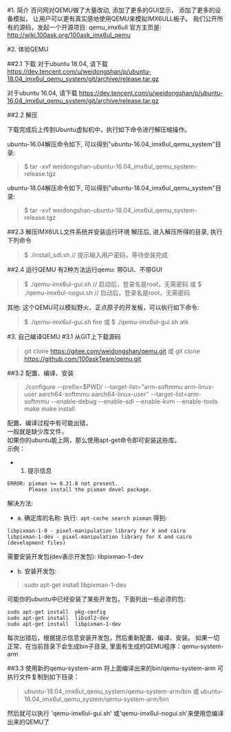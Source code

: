  
#1. 简介
百问网对QEMU做了大量改动,
添加了更多的GUI显示，
添加了更多的设备模拟，
让用户可以更有真实感地使用QEMU来模拟IMX6ULL板子。
我们公开所有的源码，发起一个开源项目: qemu_imx6ull
官方主页是: http://wiki.100ask.org/100ask_imx6ul_qemu

#2. 体验QEMU
 
##2.1 下载
对于ubuntu 18.04,
请下载 https://dev.tencent.com/u/weidongshan/p/ubuntu-18.04_imx6ul_qemu_system/git/archive/release.tar.gz
 
对于ubuntu 16.04,
请下载 https://dev.tencent.com/u/weidongshan/p/ubuntu-16.04_imx6ul_qemu_system/git/archive/release.tar.gz
 
##2.2 解压
 
下载完成后上传到Ubuntu虚拟机中，执行如下命令进行解压缩操作。

ubuntu-16.04解压命令如下, 可以得到"ubuntu-16.04_imx6ul_qemu_system"目录: 
> $ tar -xvf weidongshan-ubuntu-16.04_imx6ul_qemu_system-release.tgz 

ubuntu-18.04解压命令如下, 可以得到"ubuntu-18.04_imx6ul_qemu_system"目录: 
> $ tar -xvf weidongshan-ubuntu-18.04_imx6ul_qemu_system-release.tgz 

##2.3 解压IMX6ULL文件系统并安装运行环境
解压后, 进入解压所得的目录, 执行下列命令
> $ ./install_sdl.sh           // 提示输入用户密码，等待安装完成


##2.4 运行QEMU
有2种方法运行qemu: 带GUI、不带GUI
> $ ./qemu-imx6ul-gui.sh  // 启动后，登录名是root，无需密码
或
> $ ./qemu-imx6ul-nogui.sh   // 启动后，登录名是root，无需密码

其他: 这个QEMU可以模拟野火、正点原子的开发板，可以执行如下命令:
> $ ./qemu-imx6ul-gui.sh  fire
或
> $ ./qemu-imx6ul-gui.sh  atk



#3. 自己编译QEMU
#3.1 从GIT上下载源码
> git clone https://gitee.com/weidongshan/qemu.git
或
> git clone https://github.com/100askTeam/qemu.git 


##3.2 配置、编译、安装
> ./configure   --prefix=$PWD/ --target-list="arm-softmmu arm-linux-user aarch64-softmmu aarch64-linux-user"    --target-list=arm-softmmu  --enable-debug --enable-sdl  --enable-kvm --enable-tools
> make 
> make install

配置、编译过程中有可能出错，<br>
一般就是缺少库文件，<br>
如果你的ubuntu能上网，那么使用apt-get命令即可安装这些库。<br>
示例：<br>
* 1. 提示信息<br>
```
ERROR: pixman >= 0.21.8 not present.
       Please install the pixman devel package.
```
解决方法:
* a. 确定库的名称:
执行:``` apt-cache search pixman```
得到:
```
libpixman-1-0 - pixel-manipulation library for X and cairo
libpixman-1-dev - pixel-manipulation library for X and cairo (development files)
```
需要安装开发包(dev表示开发包): libpixman-1-dev

* b. 安装开发包:
> sudo apt-get install  libpixman-1-dev

可能你的ubuntu中已经安装了某些开发包，下面列出一些必须的包:
```
sudo apt-get install  pkg-config
sudo apt-get install  libsdl2-dev
sudo apt-get install  libpixman-1-dev
```

每次出错后，根据提示信息安装开发包，然后重新配置、编译、安装。
如果一切正常，在当前目录下会生成bin子目录, 里面有生成的QEMU程序：qemu-system-arm

##3.3 使用新的qemu-system-arm
将上面编译出来的bin/qemu-system-arm 可执行文件复制到如下目录：
> ubuntu-18.04_imx6ul_qemu_system/qemu-system-arm/bin
或
> ubuntu-16.04_imx6ul_qemu_system/qemu-system-arm/bin

然后就可以执行 'qemu-imx6ul-gui.sh' 或'qemu-imx6ul-nogui.sh'来使用您编译出来的QEMU了


